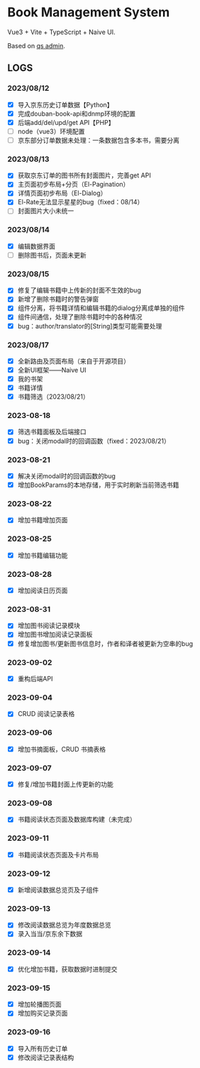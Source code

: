 # Book Management System

Vue3 + Vite + TypeScript + Naive UI.

Based on [qs admin](https://github.com/zclzone/qs-admin).

## LOGS

### 2023/08/12

- [x] 导入京东历史订单数据【Python】
- [x] 完成douban-book-api和dnmp环境的配置
- [x] 后端add/del/upd/get API【PHP】
- [ ] node（vue3）环境配置
- [ ] 京东部分订单数据未处理：一条数据包含多本书，需要分离

### 2023/08/13

- [x] 获取京东订单的图书所有封面图片，完善get API
- [x] 主页面初步布局+分页（El-Pagination）
- [x] 详情页面初步布局（El-Dialog）
- [x] El-Rate无法显示星星的bug（fixed：08/14）
- [ ] 封面图片大小未统一

### 2023/08/14

- [x] 编辑数据界面
- [ ] 删除图书后，页面未更新

### 2023/08/15

- [x] 修复了编辑书籍中上传新的封面不生效的bug
- [x] 新增了删除书籍时的警告弹窗
- [x] 组件分离，将书籍详情和编辑书籍的dialog分离成单独的组件
- [x] 组件间通信，处理了删除书籍时中的各种情况
- [x] bug：author/translator的[String]类型可能需要处理

### 2023/08/17

- [x] 全新路由及页面布局（来自于开源项目）
- [x] 全新UI框架——Naive UI
- [x] 我的书架
- [x] 书籍详情
- [x] 书籍筛选（2023/08/21）

### 2023-08-18

- [x] 筛选书籍面板及后端接口
- [x] bug：关闭modal时的回调函数（fixed：2023/08/21）

### 2023-08-21

- [x] 解决关闭modal时的回调函数的bug
- [x] 增加BookParams的本地存储，用于实时刷新当前筛选书籍

### 2023-08-22

- [x] 增加书籍增加页面

### 2023-08-25

- [x] 增加书籍编辑功能

### 2023-08-28

- [x] 增加阅读日历页面

### 2023-08-31

- [x] 增加图书阅读记录模块
- [x] 增加图书增加阅读记录面板
- [x] 修复增加图书/更新图书信息时，作者和译者被更新为空串的bug

### 2023-09-02

- [x] 重构后端API

### 2023-09-04

- [x] CRUD 阅读记录表格

### 2023-09-06

- [x] 增加书摘面板，CRUD 书摘表格

### 2023-09-07

- [x] 修复/增加书籍封面上传更新的功能

### 2023-09-08

- [x] 书籍阅读状态页面及数据库构建（未完成）

### 2023-09-11

- [x] 书籍阅读状态页面及卡片布局

### 2023-09-12

- [x] 新增阅读数据总览页及子组件

### 2023-09-13

- [x] 修改阅读数据总览为年度数据总览
- [x] 录入当当/京东余下数据

### 2023-09-14

- [x] 优化增加书籍，获取数据时进制提交

### 2023-09-15

- [x] 增加轮播图页面
- [x] 增加购买记录页面

### 2023-09-16

- [x] 导入所有历史订单
- [x] 修改阅读记录表结构
